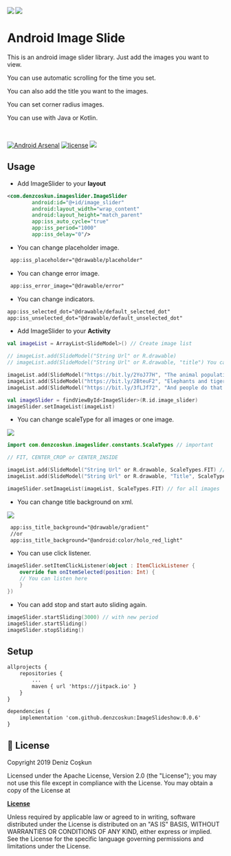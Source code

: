 <img src="https://user-images.githubusercontent.com/15522554/54867096-7169d700-4d8d-11e9-8f9a-bee162a01427.png">
<a href="https://github.com/Ramotion/cardslider-android">
<img align="left" src="https://user-images.githubusercontent.com/15522554/85434507-d3b41780-b58e-11ea-9386-42741f0921ae.gif"/></a>
<p><h1 align="left">Android Image Slide</h1></p>
<p>This is an android image slider library. Just add the images you want to view. </p>
<p>You can use automatic scrolling for the time you set.  </p>
<p>You can also add the title you want to the images.</p>
<p>You can set corner radius images.</p>
<p>You can use with Java or Kotlin.</p>
</br>

[![Android Arsenal](https://img.shields.io/badge/Android%20Arsenal-ImageSlideshow-brightgreen.svg?style=flat)](https://android-arsenal.com/details/1/7587)
[![license](https://img.shields.io/github/license/denzcoskun/imageslideshow.svg?style=popout)](https://opensource.org/licenses/Apache-2.0)
[![](https://jitpack.io/v/denzcoskun/ImageSlideshow.svg)](https://jitpack.io/#denzcoskun/ImageSlideshow)

## Usage

-   Add ImageSlider to your **layout**

```xml
<com.denzcoskun.imageslider.ImageSlider
        android:id="@+id/image_slider"
        android:layout_width="wrap_content"
        android:layout_height="match_parent"
        app:iss_auto_cycle="true"
        app:iss_period="1000"
        app:iss_delay="0"/>
```

-   You can change placeholder image.

```xml
 app:iss_placeholder="@drawable/placeholder"
```

-   You can change error image.


```xml
 app:iss_error_image="@drawable/error"
```

-   You can change indicators.

```xml
app:iss_selected_dot="@drawable/default_selected_dot"
app:iss_unselected_dot="@drawable/default_unselected_dot"
```

-   Add ImageSlider to your **Activity**

```kt
val imageList = ArrayList<SlideModel>() // Create image list

// imageList.add(SlideModel("String Url" or R.drawable)
// imageList.add(SlideModel("String Url" or R.drawable, "title") You can add title

imageList.add(SlideModel("https://bit.ly/2YoJ77H", "The animal population decreased by 58 percent in 42 years."))
imageList.add(SlideModel("https://bit.ly/2BteuF2", "Elephants and tigers may become extinct."))
imageList.add(SlideModel("https://bit.ly/3fLJf72", "And people do that."))

val imageSlider = findViewById<ImageSlider>(R.id.image_slider)
imageSlider.setImageList(imageList)
```

-   You can change scaleType for all images or one image.

<img src="https://user-images.githubusercontent.com/15522554/85434498-d0209080-b58e-11ea-83cc-ce79076391c1.jpg">

```kt
import com.denzcoskun.imageslider.constants.ScaleTypes // important

// FIT, CENTER_CROP or CENTER_INSIDE

imageList.add(SlideModel("String Url" or R.drawable, ScaleTypes.FIT) // for one image
imageList.add(SlideModel("String Url" or R.drawable, "Title", ScaleTypes.FIT) // you can with title

imageSlider.setImageList(imageList, ScaleTypes.FIT) // for all images
```

-   You can change title background on xml.

<img src="https://user-images.githubusercontent.com/15522554/85441920-4b3a7480-b598-11ea-9154-338a8577552b.jpg">

```xml
 app:iss_title_background="@drawable/gradient"
 //or
 app:iss_title_background="@android:color/holo_red_light"
```

-   You can use click listener.


```kt
imageSlider.setItemClickListener(object : ItemClickListener {
    override fun onItemSelected(position: Int) {
	// You can listen here
    }
})
```

-   You can add stop and start auto sliding again.


```kt
imageSlider.startSliding(3000) // with new period
imageSlider.startSliding()
imageSlider.stopSliding()
```

## Setup


```xml
allprojects {
    repositories {
        ...
        maven { url 'https://jitpack.io' }
    }
}

dependencies {
	implementation 'com.github.denzcoskun:ImageSlideshow:0.0.6'
}
```

## 📄 License

Copyright 2019 Deniz Coşkun

Licensed under the Apache License, Version 2.0 (the "License"); you may not use this file except in compliance with the License. You may obtain a copy of the License at

<a href="http://www.apache.org/licenses/LICENSE-2.0"><b>License</b></a>

Unless required by applicable law or agreed to in writing, software distributed under the License is distributed on an "AS IS" BASIS, WITHOUT WARRANTIES OR CONDITIONS OF ANY KIND, either express or implied.
See the License for the specific language governing permissions and limitations under the License.
